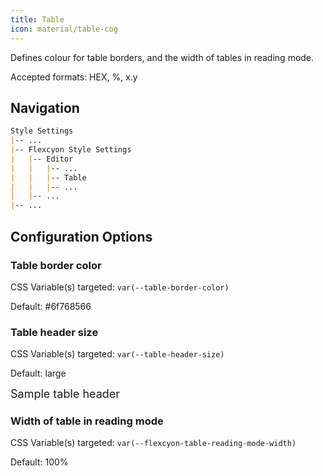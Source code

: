 ```yaml
---
title: Table
icon: material/table-cog
---
```


Defines colour for table borders, and the width of tables in reading mode.

Accepted formats: HEX, %, x.y

## Navigation

```md
Style Settings
|-- ...
|-- Flexcyon Style Settings
|   |-- Editor
|   |   |-- ...
|   |   |-- Table
|   |   |-- ...
|   |-- ...
|-- ...
```

## Configuration Options

### Table border color

CSS Variable(s) targeted: `var(--table-border-color)`

Default:
<span class="col-sqr" style="background-color: #6f768566"></span> #6f768566

### Table header size

CSS Variable(s) targeted: `var(--table-header-size)`

Default: large

<span style="font-size: large;">Sample table header</span>

### Width of table in reading mode

CSS Variable(s) targeted: `var(--flexcyon-table-reading-mode-width)`

Default: 100%

